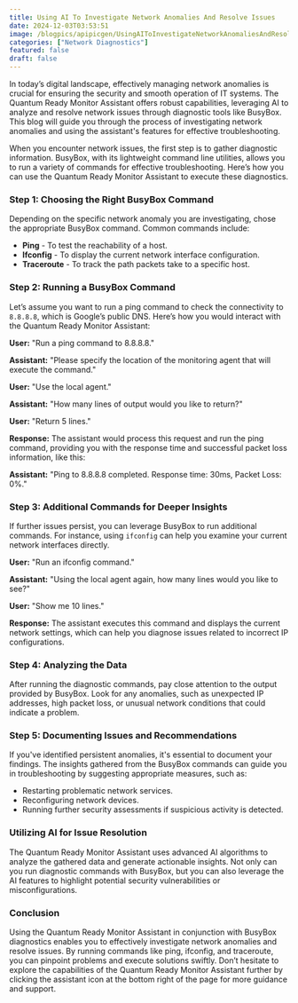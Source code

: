 ```yaml
---
title: Using AI To Investigate Network Anomalies And Resolve Issues
date: 2024-12-03T03:53:51
image: /blogpics/apipicgen/UsingAIToInvestigateNetworkAnomaliesAndResolveIssues-7O5AMJYVPW.jpg
categories: ["Network Diagnostics"]
featured: false
draft: false
---
```

In today’s digital landscape, effectively managing network anomalies is crucial for ensuring the security and smooth operation of IT systems. The Quantum Ready Monitor Assistant offers robust capabilities, leveraging AI to analyze and resolve network issues through diagnostic tools like BusyBox. This blog will guide you through the process of investigating network anomalies and using the assistant's features for effective troubleshooting.

When you encounter network issues, the first step is to gather diagnostic information. BusyBox, with its lightweight command line utilities, allows you to run a variety of commands for effective troubleshooting. Here’s how you can use the Quantum Ready Monitor Assistant to execute these diagnostics.

### Step 1: Choosing the Right BusyBox Command

Depending on the specific network anomaly you are investigating, chose the appropriate BusyBox command. Common commands include:
- **Ping** - To test the reachability of a host.
- **Ifconfig** - To display the current network interface configuration.
- **Traceroute** - To track the path packets take to a specific host.

### Step 2: Running a BusyBox Command

Let’s assume you want to run a ping command to check the connectivity to `8.8.8.8`, which is Google’s public DNS. Here’s how you would interact with the Quantum Ready Monitor Assistant:

**User:** "Run a ping command to 8.8.8.8."

**Assistant:** "Please specify the location of the monitoring agent that will execute the command."

**User:** "Use the local agent."

**Assistant:** "How many lines of output would you like to return?" 

**User:** "Return 5 lines."

**Response:**
The assistant would process this request and run the ping command, providing you with the response time and successful packet loss information, like this:

**Assistant:** "Ping to 8.8.8.8 completed. Response time: 30ms, Packet Loss: 0%."

### Step 3: Additional Commands for Deeper Insights

If further issues persist, you can leverage BusyBox to run additional commands. For instance, using `ifconfig` can help you examine your current network interfaces directly.

**User:** "Run an ifconfig command."

**Assistant:** "Using the local agent again, how many lines would you like to see?"

**User:** "Show me 10 lines."

**Response:**
The assistant executes this command and displays the current network settings, which can help you diagnose issues related to incorrect IP configurations.

### Step 4: Analyzing the Data

After running the diagnostic commands, pay close attention to the output provided by BusyBox. Look for any anomalies, such as unexpected IP addresses, high packet loss, or unusual network conditions that could indicate a problem.

### Step 5: Documenting Issues and Recommendations

If you've identified persistent anomalies, it's essential to document your findings. The insights gathered from the BusyBox commands can guide you in troubleshooting by suggesting appropriate measures, such as:
- Restarting problematic network services.
- Reconfiguring network devices.
- Running further security assessments if suspicious activity is detected.

### Utilizing AI for Issue Resolution

The Quantum Ready Monitor Assistant uses advanced AI algorithms to analyze the gathered data and generate actionable insights. Not only can you run diagnostic commands with BusyBox, but you can also leverage the AI features to highlight potential security vulnerabilities or misconfigurations.

### Conclusion

Using the Quantum Ready Monitor Assistant in conjunction with BusyBox diagnostics enables you to effectively investigate network anomalies and resolve issues. By running commands like ping, ifconfig, and traceroute, you can pinpoint problems and execute solutions swiftly. Don’t hesitate to explore the capabilities of the Quantum Ready Monitor Assistant further by clicking the assistant icon at the bottom right of the page for more guidance and support.
